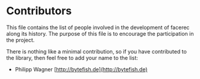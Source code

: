 # Contributors #

This file contains the list of people involved in the development
of facerec along its history. The purpose of this file is to 
encourage the participation in the project.

There is nothing like a minimal contribution, so if you have 
contributed to the library, then feel free to add your 
name to the list:

* Philipp Wagner [http://bytefish.de](http://bytefish.de)
